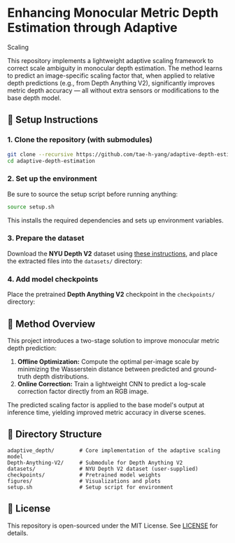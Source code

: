 # Enhancing Monocular Metric Depth Estimation through Adaptive
Scaling

This repository implements a lightweight adaptive scaling framework to correct scale ambiguity in monocular depth estimation. The method learns to predict an image-specific scaling factor that, when applied to relative depth predictions (e.g., from Depth Anything V2), significantly improves metric depth accuracy — all without extra sensors or modifications to the base depth model.

## 🔧 Setup Instructions

### 1. Clone the repository (with submodules)
```bash
git clone --recursive https://github.com/tae-h-yang/adaptive-depth-estimation.git
cd adaptive-depth-estimation
```

### 2. Set up the environment
Be sure to source the setup script before running anything:
```bash
source setup.sh
```

This installs the required dependencies and sets up environment variables.

### 3. Prepare the dataset
Download the **NYU Depth V2** dataset using [these instructions](https://github.com/wl-zhao/VPD/blob/main/depth/README.md), and place the extracted files into the `datasets/` directory:

### 4. Add model checkpoints
Place the pretrained **Depth Anything V2** checkpoint in the `checkpoints/` directory:

## 🧠 Method Overview

This project introduces a two-stage solution to improve monocular metric depth prediction:

1. **Offline Optimization:** Compute the optimal per-image scale by minimizing the Wasserstein distance between predicted and ground-truth depth distributions.
2. **Online Correction:** Train a lightweight CNN to predict a log-scale correction factor directly from an RGB image.

The predicted scaling factor is applied to the base model's output at inference time, yielding improved metric accuracy in diverse scenes.

## 📂 Directory Structure

```
adaptive_depth/        # Core implementation of the adaptive scaling model
Depth-Anything-V2/     # Submodule for Depth Anything V2
datasets/              # NYU Depth V2 dataset (user-supplied)
checkpoints/           # Pretrained model weights
figures/               # Visualizations and plots
setup.sh               # Setup script for environment
```

## 📜 License

This repository is open-sourced under the MIT License. See [LICENSE](LICENSE) for details.
